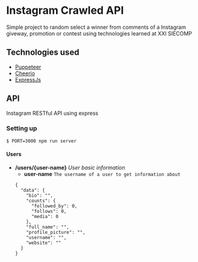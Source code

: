 # Instagram Crawled API

Simple project to random select a winner from comments of a Instagram giveway, promotion or contest using technologies learned at XXI SIECOMP

## Technologies used

- [Puppeteer](https://github.com/GoogleChrome/puppeteer)
- [Cheerio](https://github.com/cheeriojs/cheerio)
- [ExpressJs](https://expressjs.com/)

## API

Instagram RESTful API using express

### Setting up

```
$ PORT=3000 npm run server
```

#### Users

- **/users/{user-name}** _User basic information_
  - **user-name** `The username of a user to get information about`
  ```
  {
    "data": {
      "bio": "",
      "counts": {
        "followed_by": 0,
        "follows": 0,
        "media": 0
      },
      "full_name": "",
      "profile_picture": "",
      "username": "",
      "website": ""
    }
  }
  ```
